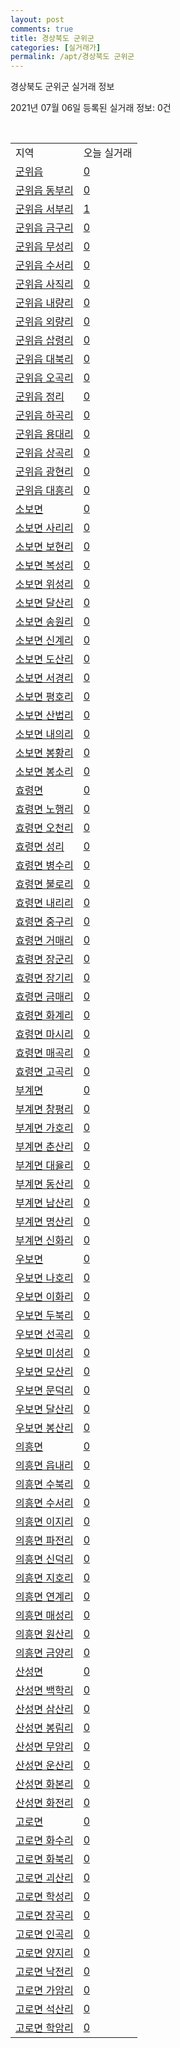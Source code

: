 ```yaml
---
layout: post
comments: true
title: 경상북도 군위군
categories: [실거래가]
permalink: /apt/경상북도 군위군
---
```


경상북도 군위군 실거래 정보

2021년 07월 06일 등록된 실거래 정보: 0건

<script type="text/javascript">
  google.charts.load('current', {'packages':['corechart']});
  google.charts.setOnLoadCallback(drawChart);

  function drawChart() {
    var data = google.visualization.arrayToDataTable([['거래일', '매매', '전월세', '전매'], ['20-07', 1, 0, 0], ['20-08', 5, 0, 0], ['20-09', 4, 0, 0], ['20-10', 4, 0, 0], ['20-11', 1, 1, 0], ['20-12', 1, 1, 0], ['21-01', 2, 0, 0], ['21-03', 1, 0, 0], ['21-04', 1, 1, 0]]);

    var options = {
      title: '최근 유형별 거래량 추이',
      legend: { position: 'bottom' }
    };

    var chart = new google.visualization.LineChart(document.getElementById('columnchart_material'));
    chart.draw(data, (options));
  }
</script>

<div id="columnchart_material" style="width: 95%; margin-left: -35px"></div>
<br>
<table class="sortable">
  <tr>
    <td>지역</td>
    <td>오늘 실거래</td>
  </tr>

  
  <tr class="item">
    <td><a href="경상북도 군위군 군위읍">군위읍</a></td>
    <td><a href="경상북도 군위군 군위읍">0</a></td>
  </tr>
    

  <tr class="item">
    <td><a href="경상북도 군위군 군위읍 동부리">군위읍 동부리</a></td>
    <td><a href="경상북도 군위군 군위읍 동부리">0</a></td>
  </tr>
    

  <tr class="item">
    <td><a href="경상북도 군위군 군위읍 서부리">군위읍 서부리</a></td>
    <td><a href="경상북도 군위군 군위읍 서부리">1</a></td>
  </tr>
    

  <tr class="item">
    <td><a href="경상북도 군위군 군위읍 금구리">군위읍 금구리</a></td>
    <td><a href="경상북도 군위군 군위읍 금구리">0</a></td>
  </tr>
    

  <tr class="item">
    <td><a href="경상북도 군위군 군위읍 무성리">군위읍 무성리</a></td>
    <td><a href="경상북도 군위군 군위읍 무성리">0</a></td>
  </tr>
    

  <tr class="item">
    <td><a href="경상북도 군위군 군위읍 수서리">군위읍 수서리</a></td>
    <td><a href="경상북도 군위군 군위읍 수서리">0</a></td>
  </tr>
    

  <tr class="item">
    <td><a href="경상북도 군위군 군위읍 사직리">군위읍 사직리</a></td>
    <td><a href="경상북도 군위군 군위읍 사직리">0</a></td>
  </tr>
    

  <tr class="item">
    <td><a href="경상북도 군위군 군위읍 내량리">군위읍 내량리</a></td>
    <td><a href="경상북도 군위군 군위읍 내량리">0</a></td>
  </tr>
    

  <tr class="item">
    <td><a href="경상북도 군위군 군위읍 외량리">군위읍 외량리</a></td>
    <td><a href="경상북도 군위군 군위읍 외량리">0</a></td>
  </tr>
    

  <tr class="item">
    <td><a href="경상북도 군위군 군위읍 삽령리">군위읍 삽령리</a></td>
    <td><a href="경상북도 군위군 군위읍 삽령리">0</a></td>
  </tr>
    

  <tr class="item">
    <td><a href="경상북도 군위군 군위읍 대북리">군위읍 대북리</a></td>
    <td><a href="경상북도 군위군 군위읍 대북리">0</a></td>
  </tr>
    

  <tr class="item">
    <td><a href="경상북도 군위군 군위읍 오곡리">군위읍 오곡리</a></td>
    <td><a href="경상북도 군위군 군위읍 오곡리">0</a></td>
  </tr>
    

  <tr class="item">
    <td><a href="경상북도 군위군 군위읍 정리">군위읍 정리</a></td>
    <td><a href="경상북도 군위군 군위읍 정리">0</a></td>
  </tr>
    

  <tr class="item">
    <td><a href="경상북도 군위군 군위읍 하곡리">군위읍 하곡리</a></td>
    <td><a href="경상북도 군위군 군위읍 하곡리">0</a></td>
  </tr>
    

  <tr class="item">
    <td><a href="경상북도 군위군 군위읍 용대리">군위읍 용대리</a></td>
    <td><a href="경상북도 군위군 군위읍 용대리">0</a></td>
  </tr>
    

  <tr class="item">
    <td><a href="경상북도 군위군 군위읍 상곡리">군위읍 상곡리</a></td>
    <td><a href="경상북도 군위군 군위읍 상곡리">0</a></td>
  </tr>
    

  <tr class="item">
    <td><a href="경상북도 군위군 군위읍 광현리">군위읍 광현리</a></td>
    <td><a href="경상북도 군위군 군위읍 광현리">0</a></td>
  </tr>
    

  <tr class="item">
    <td><a href="경상북도 군위군 군위읍 대흥리">군위읍 대흥리</a></td>
    <td><a href="경상북도 군위군 군위읍 대흥리">0</a></td>
  </tr>
    

  <tr class="item">
    <td><a href="경상북도 군위군 소보면">소보면</a></td>
    <td><a href="경상북도 군위군 소보면">0</a></td>
  </tr>
    

  <tr class="item">
    <td><a href="경상북도 군위군 소보면 사리리">소보면 사리리</a></td>
    <td><a href="경상북도 군위군 소보면 사리리">0</a></td>
  </tr>
    

  <tr class="item">
    <td><a href="경상북도 군위군 소보면 보현리">소보면 보현리</a></td>
    <td><a href="경상북도 군위군 소보면 보현리">0</a></td>
  </tr>
    

  <tr class="item">
    <td><a href="경상북도 군위군 소보면 복성리">소보면 복성리</a></td>
    <td><a href="경상북도 군위군 소보면 복성리">0</a></td>
  </tr>
    

  <tr class="item">
    <td><a href="경상북도 군위군 소보면 위성리">소보면 위성리</a></td>
    <td><a href="경상북도 군위군 소보면 위성리">0</a></td>
  </tr>
    

  <tr class="item">
    <td><a href="경상북도 군위군 소보면 달산리">소보면 달산리</a></td>
    <td><a href="경상북도 군위군 소보면 달산리">0</a></td>
  </tr>
    

  <tr class="item">
    <td><a href="경상북도 군위군 소보면 송원리">소보면 송원리</a></td>
    <td><a href="경상북도 군위군 소보면 송원리">0</a></td>
  </tr>
    

  <tr class="item">
    <td><a href="경상북도 군위군 소보면 신계리">소보면 신계리</a></td>
    <td><a href="경상북도 군위군 소보면 신계리">0</a></td>
  </tr>
    

  <tr class="item">
    <td><a href="경상북도 군위군 소보면 도산리">소보면 도산리</a></td>
    <td><a href="경상북도 군위군 소보면 도산리">0</a></td>
  </tr>
    

  <tr class="item">
    <td><a href="경상북도 군위군 소보면 서경리">소보면 서경리</a></td>
    <td><a href="경상북도 군위군 소보면 서경리">0</a></td>
  </tr>
    

  <tr class="item">
    <td><a href="경상북도 군위군 소보면 평호리">소보면 평호리</a></td>
    <td><a href="경상북도 군위군 소보면 평호리">0</a></td>
  </tr>
    

  <tr class="item">
    <td><a href="경상북도 군위군 소보면 산법리">소보면 산법리</a></td>
    <td><a href="경상북도 군위군 소보면 산법리">0</a></td>
  </tr>
    

  <tr class="item">
    <td><a href="경상북도 군위군 소보면 내의리">소보면 내의리</a></td>
    <td><a href="경상북도 군위군 소보면 내의리">0</a></td>
  </tr>
    

  <tr class="item">
    <td><a href="경상북도 군위군 소보면 봉황리">소보면 봉황리</a></td>
    <td><a href="경상북도 군위군 소보면 봉황리">0</a></td>
  </tr>
    

  <tr class="item">
    <td><a href="경상북도 군위군 소보면 봉소리">소보면 봉소리</a></td>
    <td><a href="경상북도 군위군 소보면 봉소리">0</a></td>
  </tr>
    

  <tr class="item">
    <td><a href="경상북도 군위군 효령면">효령면</a></td>
    <td><a href="경상북도 군위군 효령면">0</a></td>
  </tr>
    

  <tr class="item">
    <td><a href="경상북도 군위군 효령면 노행리">효령면 노행리</a></td>
    <td><a href="경상북도 군위군 효령면 노행리">0</a></td>
  </tr>
    

  <tr class="item">
    <td><a href="경상북도 군위군 효령면 오천리">효령면 오천리</a></td>
    <td><a href="경상북도 군위군 효령면 오천리">0</a></td>
  </tr>
    

  <tr class="item">
    <td><a href="경상북도 군위군 효령면 성리">효령면 성리</a></td>
    <td><a href="경상북도 군위군 효령면 성리">0</a></td>
  </tr>
    

  <tr class="item">
    <td><a href="경상북도 군위군 효령면 병수리">효령면 병수리</a></td>
    <td><a href="경상북도 군위군 효령면 병수리">0</a></td>
  </tr>
    

  <tr class="item">
    <td><a href="경상북도 군위군 효령면 불로리">효령면 불로리</a></td>
    <td><a href="경상북도 군위군 효령면 불로리">0</a></td>
  </tr>
    

  <tr class="item">
    <td><a href="경상북도 군위군 효령면 내리리">효령면 내리리</a></td>
    <td><a href="경상북도 군위군 효령면 내리리">0</a></td>
  </tr>
    

  <tr class="item">
    <td><a href="경상북도 군위군 효령면 중구리">효령면 중구리</a></td>
    <td><a href="경상북도 군위군 효령면 중구리">0</a></td>
  </tr>
    

  <tr class="item">
    <td><a href="경상북도 군위군 효령면 거매리">효령면 거매리</a></td>
    <td><a href="경상북도 군위군 효령면 거매리">0</a></td>
  </tr>
    

  <tr class="item">
    <td><a href="경상북도 군위군 효령면 장군리">효령면 장군리</a></td>
    <td><a href="경상북도 군위군 효령면 장군리">0</a></td>
  </tr>
    

  <tr class="item">
    <td><a href="경상북도 군위군 효령면 장기리">효령면 장기리</a></td>
    <td><a href="경상북도 군위군 효령면 장기리">0</a></td>
  </tr>
    

  <tr class="item">
    <td><a href="경상북도 군위군 효령면 금매리">효령면 금매리</a></td>
    <td><a href="경상북도 군위군 효령면 금매리">0</a></td>
  </tr>
    

  <tr class="item">
    <td><a href="경상북도 군위군 효령면 화계리">효령면 화계리</a></td>
    <td><a href="경상북도 군위군 효령면 화계리">0</a></td>
  </tr>
    

  <tr class="item">
    <td><a href="경상북도 군위군 효령면 마시리">효령면 마시리</a></td>
    <td><a href="경상북도 군위군 효령면 마시리">0</a></td>
  </tr>
    

  <tr class="item">
    <td><a href="경상북도 군위군 효령면 매곡리">효령면 매곡리</a></td>
    <td><a href="경상북도 군위군 효령면 매곡리">0</a></td>
  </tr>
    

  <tr class="item">
    <td><a href="경상북도 군위군 효령면 고곡리">효령면 고곡리</a></td>
    <td><a href="경상북도 군위군 효령면 고곡리">0</a></td>
  </tr>
    

  <tr class="item">
    <td><a href="경상북도 군위군 부계면">부계면</a></td>
    <td><a href="경상북도 군위군 부계면">0</a></td>
  </tr>
    

  <tr class="item">
    <td><a href="경상북도 군위군 부계면 창평리">부계면 창평리</a></td>
    <td><a href="경상북도 군위군 부계면 창평리">0</a></td>
  </tr>
    

  <tr class="item">
    <td><a href="경상북도 군위군 부계면 가호리">부계면 가호리</a></td>
    <td><a href="경상북도 군위군 부계면 가호리">0</a></td>
  </tr>
    

  <tr class="item">
    <td><a href="경상북도 군위군 부계면 춘산리">부계면 춘산리</a></td>
    <td><a href="경상북도 군위군 부계면 춘산리">0</a></td>
  </tr>
    

  <tr class="item">
    <td><a href="경상북도 군위군 부계면 대율리">부계면 대율리</a></td>
    <td><a href="경상북도 군위군 부계면 대율리">0</a></td>
  </tr>
    

  <tr class="item">
    <td><a href="경상북도 군위군 부계면 동산리">부계면 동산리</a></td>
    <td><a href="경상북도 군위군 부계면 동산리">0</a></td>
  </tr>
    

  <tr class="item">
    <td><a href="경상북도 군위군 부계면 남산리">부계면 남산리</a></td>
    <td><a href="경상북도 군위군 부계면 남산리">0</a></td>
  </tr>
    

  <tr class="item">
    <td><a href="경상북도 군위군 부계면 명산리">부계면 명산리</a></td>
    <td><a href="경상북도 군위군 부계면 명산리">0</a></td>
  </tr>
    

  <tr class="item">
    <td><a href="경상북도 군위군 부계면 신화리">부계면 신화리</a></td>
    <td><a href="경상북도 군위군 부계면 신화리">0</a></td>
  </tr>
    

  <tr class="item">
    <td><a href="경상북도 군위군 우보면">우보면</a></td>
    <td><a href="경상북도 군위군 우보면">0</a></td>
  </tr>
    

  <tr class="item">
    <td><a href="경상북도 군위군 우보면 나호리">우보면 나호리</a></td>
    <td><a href="경상북도 군위군 우보면 나호리">0</a></td>
  </tr>
    

  <tr class="item">
    <td><a href="경상북도 군위군 우보면 이화리">우보면 이화리</a></td>
    <td><a href="경상북도 군위군 우보면 이화리">0</a></td>
  </tr>
    

  <tr class="item">
    <td><a href="경상북도 군위군 우보면 두북리">우보면 두북리</a></td>
    <td><a href="경상북도 군위군 우보면 두북리">0</a></td>
  </tr>
    

  <tr class="item">
    <td><a href="경상북도 군위군 우보면 선곡리">우보면 선곡리</a></td>
    <td><a href="경상북도 군위군 우보면 선곡리">0</a></td>
  </tr>
    

  <tr class="item">
    <td><a href="경상북도 군위군 우보면 미성리">우보면 미성리</a></td>
    <td><a href="경상북도 군위군 우보면 미성리">0</a></td>
  </tr>
    

  <tr class="item">
    <td><a href="경상북도 군위군 우보면 모산리">우보면 모산리</a></td>
    <td><a href="경상북도 군위군 우보면 모산리">0</a></td>
  </tr>
    

  <tr class="item">
    <td><a href="경상북도 군위군 우보면 문덕리">우보면 문덕리</a></td>
    <td><a href="경상북도 군위군 우보면 문덕리">0</a></td>
  </tr>
    

  <tr class="item">
    <td><a href="경상북도 군위군 우보면 달산리">우보면 달산리</a></td>
    <td><a href="경상북도 군위군 우보면 달산리">0</a></td>
  </tr>
    

  <tr class="item">
    <td><a href="경상북도 군위군 우보면 봉산리">우보면 봉산리</a></td>
    <td><a href="경상북도 군위군 우보면 봉산리">0</a></td>
  </tr>
    

  <tr class="item">
    <td><a href="경상북도 군위군 의흥면">의흥면</a></td>
    <td><a href="경상북도 군위군 의흥면">0</a></td>
  </tr>
    

  <tr class="item">
    <td><a href="경상북도 군위군 의흥면 읍내리">의흥면 읍내리</a></td>
    <td><a href="경상북도 군위군 의흥면 읍내리">0</a></td>
  </tr>
    

  <tr class="item">
    <td><a href="경상북도 군위군 의흥면 수북리">의흥면 수북리</a></td>
    <td><a href="경상북도 군위군 의흥면 수북리">0</a></td>
  </tr>
    

  <tr class="item">
    <td><a href="경상북도 군위군 의흥면 수서리">의흥면 수서리</a></td>
    <td><a href="경상북도 군위군 의흥면 수서리">0</a></td>
  </tr>
    

  <tr class="item">
    <td><a href="경상북도 군위군 의흥면 이지리">의흥면 이지리</a></td>
    <td><a href="경상북도 군위군 의흥면 이지리">0</a></td>
  </tr>
    

  <tr class="item">
    <td><a href="경상북도 군위군 의흥면 파전리">의흥면 파전리</a></td>
    <td><a href="경상북도 군위군 의흥면 파전리">0</a></td>
  </tr>
    

  <tr class="item">
    <td><a href="경상북도 군위군 의흥면 신덕리">의흥면 신덕리</a></td>
    <td><a href="경상북도 군위군 의흥면 신덕리">0</a></td>
  </tr>
    

  <tr class="item">
    <td><a href="경상북도 군위군 의흥면 지호리">의흥면 지호리</a></td>
    <td><a href="경상북도 군위군 의흥면 지호리">0</a></td>
  </tr>
    

  <tr class="item">
    <td><a href="경상북도 군위군 의흥면 연계리">의흥면 연계리</a></td>
    <td><a href="경상북도 군위군 의흥면 연계리">0</a></td>
  </tr>
    

  <tr class="item">
    <td><a href="경상북도 군위군 의흥면 매성리">의흥면 매성리</a></td>
    <td><a href="경상북도 군위군 의흥면 매성리">0</a></td>
  </tr>
    

  <tr class="item">
    <td><a href="경상북도 군위군 의흥면 원산리">의흥면 원산리</a></td>
    <td><a href="경상북도 군위군 의흥면 원산리">0</a></td>
  </tr>
    

  <tr class="item">
    <td><a href="경상북도 군위군 의흥면 금양리">의흥면 금양리</a></td>
    <td><a href="경상북도 군위군 의흥면 금양리">0</a></td>
  </tr>
    

  <tr class="item">
    <td><a href="경상북도 군위군 산성면">산성면</a></td>
    <td><a href="경상북도 군위군 산성면">0</a></td>
  </tr>
    

  <tr class="item">
    <td><a href="경상북도 군위군 산성면 백학리">산성면 백학리</a></td>
    <td><a href="경상북도 군위군 산성면 백학리">0</a></td>
  </tr>
    

  <tr class="item">
    <td><a href="경상북도 군위군 산성면 삼산리">산성면 삼산리</a></td>
    <td><a href="경상북도 군위군 산성면 삼산리">0</a></td>
  </tr>
    

  <tr class="item">
    <td><a href="경상북도 군위군 산성면 봉림리">산성면 봉림리</a></td>
    <td><a href="경상북도 군위군 산성면 봉림리">0</a></td>
  </tr>
    

  <tr class="item">
    <td><a href="경상북도 군위군 산성면 무암리">산성면 무암리</a></td>
    <td><a href="경상북도 군위군 산성면 무암리">0</a></td>
  </tr>
    

  <tr class="item">
    <td><a href="경상북도 군위군 산성면 운산리">산성면 운산리</a></td>
    <td><a href="경상북도 군위군 산성면 운산리">0</a></td>
  </tr>
    

  <tr class="item">
    <td><a href="경상북도 군위군 산성면 화본리">산성면 화본리</a></td>
    <td><a href="경상북도 군위군 산성면 화본리">0</a></td>
  </tr>
    

  <tr class="item">
    <td><a href="경상북도 군위군 산성면 화전리">산성면 화전리</a></td>
    <td><a href="경상북도 군위군 산성면 화전리">0</a></td>
  </tr>
    

  <tr class="item">
    <td><a href="경상북도 군위군 고로면">고로면</a></td>
    <td><a href="경상북도 군위군 고로면">0</a></td>
  </tr>
    

  <tr class="item">
    <td><a href="경상북도 군위군 고로면 화수리">고로면 화수리</a></td>
    <td><a href="경상북도 군위군 고로면 화수리">0</a></td>
  </tr>
    

  <tr class="item">
    <td><a href="경상북도 군위군 고로면 화북리">고로면 화북리</a></td>
    <td><a href="경상북도 군위군 고로면 화북리">0</a></td>
  </tr>
    

  <tr class="item">
    <td><a href="경상북도 군위군 고로면 괴산리">고로면 괴산리</a></td>
    <td><a href="경상북도 군위군 고로면 괴산리">0</a></td>
  </tr>
    

  <tr class="item">
    <td><a href="경상북도 군위군 고로면 학성리">고로면 학성리</a></td>
    <td><a href="경상북도 군위군 고로면 학성리">0</a></td>
  </tr>
    

  <tr class="item">
    <td><a href="경상북도 군위군 고로면 장곡리">고로면 장곡리</a></td>
    <td><a href="경상북도 군위군 고로면 장곡리">0</a></td>
  </tr>
    

  <tr class="item">
    <td><a href="경상북도 군위군 고로면 인곡리">고로면 인곡리</a></td>
    <td><a href="경상북도 군위군 고로면 인곡리">0</a></td>
  </tr>
    

  <tr class="item">
    <td><a href="경상북도 군위군 고로면 양지리">고로면 양지리</a></td>
    <td><a href="경상북도 군위군 고로면 양지리">0</a></td>
  </tr>
    

  <tr class="item">
    <td><a href="경상북도 군위군 고로면 낙전리">고로면 낙전리</a></td>
    <td><a href="경상북도 군위군 고로면 낙전리">0</a></td>
  </tr>
    

  <tr class="item">
    <td><a href="경상북도 군위군 고로면 가암리">고로면 가암리</a></td>
    <td><a href="경상북도 군위군 고로면 가암리">0</a></td>
  </tr>
    

  <tr class="item">
    <td><a href="경상북도 군위군 고로면 석산리">고로면 석산리</a></td>
    <td><a href="경상북도 군위군 고로면 석산리">0</a></td>
  </tr>
    

  <tr class="item">
    <td><a href="경상북도 군위군 고로면 학암리">고로면 학암리</a></td>
    <td><a href="경상북도 군위군 고로면 학암리">0</a></td>
  </tr>
    


</table>


    
